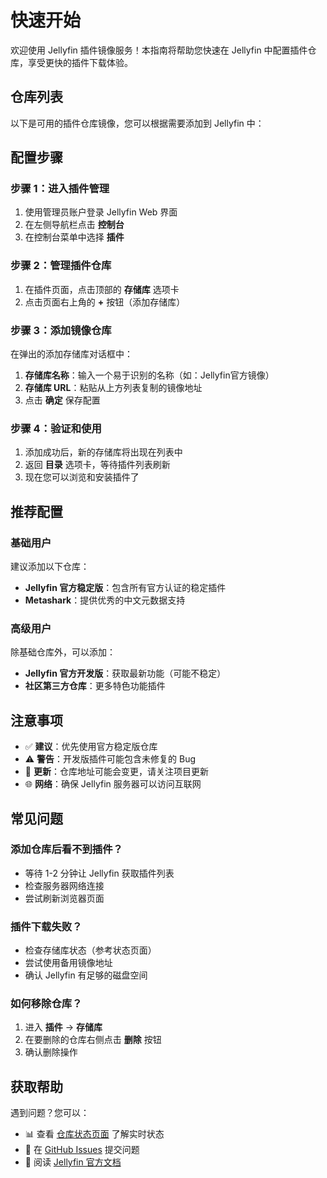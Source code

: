 # 快速开始

欢迎使用 Jellyfin 插件镜像服务！本指南将帮助您快速在 Jellyfin 中配置插件仓库，享受更快的插件下载体验。

## 仓库列表

以下是可用的插件仓库镜像，您可以根据需要添加到 Jellyfin 中：

<RepoItem
  name="Jellyfin"
  originalUrl="https://repo.jellyfin.org/files/plugin/manifest.json"
  repositoryUrl="https://jellyfin-mirror.oss-cn-wuhan-lr.aliyuncs.com/plugins/Jellyfin/manifest.json"
  timestamp="2025-08-26T04:24:32.032Z"
  status="success"
  :successRate="97"
  versionUrls="{}"
/>
<RepoItem
  name="Jellyfin Unstable"
  originalUrl="https://repo.jellyfin.org/files/plugin-unstable/manifest.json"
  repositoryUrl="https://jellyfin-mirror.oss-cn-wuhan-lr.aliyuncs.com/plugins/Jellyfin_Unstable/manifest.json"
  timestamp="2025-08-26T04:24:32.053Z"
  status="success"
  :successRate="98"
  versionUrls="{}"
/>
<RepoItem
  name="Ani-Sync Repo"
  originalUrl="https://raw.githubusercontent.com/vosmiic/jellyfin-ani-sync/master/manifest.json"
  repositoryUrl="https://jellyfin-mirror.oss-cn-wuhan-lr.aliyuncs.com/plugins/AniSync_Repo/manifest.json"
  timestamp="2025-08-26T04:24:32.055Z"
  status="success"
  :successRate="100"
  versionUrls="{}"
/>
<RepoItem
  name="dkanada's Repo"
  originalUrl="https://raw.githubusercontent.com/dkanada/jellyfin-plugin-intros/master/manifest.json"
  repositoryUrl="https://jellyfin-mirror.oss-cn-wuhan-lr.aliyuncs.com/plugins/dkanadas_Repo/manifest.json"
  timestamp="2025-08-26T04:24:32.057Z"
  status="success"
  :successRate="100"
  versionUrls="{}"
/>
<RepoItem
  name="ShokoAnime's Repo"
  originalUrl="https://raw.githubusercontent.com/ShokoAnime/Shokofin/metadata/stable/manifest.json"
  repositoryUrl="https://jellyfin-mirror.oss-cn-wuhan-lr.aliyuncs.com/plugins/ShokoAnimes_Repo/manifest.json"
  timestamp="2025-08-26T04:24:32.061Z"
  status="success"
  :successRate="100"
  versionUrls="{}"
/>
<RepoItem
  name="TubeArchivist's Repo"
  originalUrl="https://raw.githubusercontent.com/tubearchivist/tubearchivist-jf-plugin/master/manifest.json"
  repositoryUrl="https://jellyfin-mirror.oss-cn-wuhan-lr.aliyuncs.com/plugins/TubeArchivists_Repo/manifest.json"
  timestamp="2025-08-26T04:24:32.063Z"
  status="success"
  :successRate="100"
  versionUrls="{}"
/>
<RepoItem
  name="IntroSkipper's Repo"
  originalUrl="https://manifest.intro-skipper.org/manifest.json"
  repositoryUrl="https://jellyfin-mirror.oss-cn-wuhan-lr.aliyuncs.com/plugins/IntroSkippers_Repo/manifest-10.11.json"
  timestamp="2025-08-26T04:24:32.063Z"
  status="success"
  :successRate="95"
  versionUrls="{&quot;10.10.7&quot;:{&quot;translated&quot;:&quot;https://jellyfin-mirror.oss-cn-wuhan-lr.aliyuncs.com/plugins/IntroSkippers_Repo/manifest-10.10.7.json&quot;,&quot;original&quot;:&quot;https://jellyfin-mirror.oss-cn-wuhan-lr.aliyuncs.com/plugins/IntroSkippers_Repo/manifest-original-10.10.7.json&quot;,&quot;title&quot;:&quot;最新版本 (Jellyfin 10.10.7)&quot;,&quot;description&quot;:&quot;适用于 Jellyfin 10.10.7 的 IntroSkipper 插件&quot;},&quot;10.11&quot;:{&quot;translated&quot;:&quot;https://jellyfin-mirror.oss-cn-wuhan-lr.aliyuncs.com/plugins/IntroSkippers_Repo/manifest-10.11.json&quot;,&quot;original&quot;:&quot;https://jellyfin-mirror.oss-cn-wuhan-lr.aliyuncs.com/plugins/IntroSkippers_Repo/manifest-original-10.11.json&quot;,&quot;title&quot;:&quot;预览版本 (Jellyfin 10.11+)&quot;,&quot;description&quot;:&quot;适用于 Jellyfin 10.11+ 的 IntroSkipper 插件，包含性能优化和新功能&quot;}}"
/>
<RepoItem
  name="9p4's Single-Sign-On (SSO) Repo"
  originalUrl="https://raw.githubusercontent.com/9p4/jellyfin-plugin-sso/manifest-release/manifest.json"
  repositoryUrl="https://jellyfin-mirror.oss-cn-wuhan-lr.aliyuncs.com/plugins/9p4s_SingleSignOn_SSO_Repo/manifest.json"
  timestamp="2025-08-26T04:24:32.054Z"
  status="success"
  :successRate="100"
  versionUrls="{}"
/>
<RepoItem
  name="danieladov's Repo"
  originalUrl="https://raw.githubusercontent.com/danieladov/JellyfinPluginManifest/master/manifest.json"
  repositoryUrl="https://jellyfin-mirror.oss-cn-wuhan-lr.aliyuncs.com/plugins/danieladovs_Repo/manifest.json"
  timestamp="2025-08-26T04:24:32.056Z"
  status="success"
  :successRate="100"
  versionUrls="{}"
/>
<RepoItem
  name="k-matti's Repo"
  originalUrl="https://raw.githubusercontent.com/k-matti/jellyfin-plugin-repository/master/manifest.json"
  repositoryUrl="https://jellyfin-mirror.oss-cn-wuhan-lr.aliyuncs.com/plugins/kmattis_Repo/manifest.json"
  timestamp="2025-08-26T04:24:32.058Z"
  status="success"
  :successRate="100"
  versionUrls="{}"
/>
<RepoItem
  name="LinFor's Repo"
  originalUrl="https://raw.githubusercontent.com/LinFor/jellyfin-plugin-kinopoisk/master/dist/manifest.json"
  repositoryUrl="https://jellyfin-mirror.oss-cn-wuhan-lr.aliyuncs.com/plugins/LinFors_Repo/manifest.json"
  timestamp="2025-08-26T04:24:32.059Z"
  status="success"
  :successRate="100"
  versionUrls="{}"
/>
<RepoItem
  name="LizardByte's Repo"
  originalUrl="https://app.lizardbyte.dev/jellyfin-plugin-repo/manifest.json"
  repositoryUrl="https://jellyfin-mirror.oss-cn-wuhan-lr.aliyuncs.com/plugins/LizardBytes_Repo/manifest.json"
  timestamp="2025-08-26T04:24:32.060Z"
  status="success"
  :successRate="100"
  versionUrls="{}"
/>
<RepoItem
  name="Metashark' Repo"
  originalUrl="https://github.com/cxfksword/jellyfin-plugin-metashark/releases/download/manifest/manifest_cn.json"
  repositoryUrl="https://jellyfin-mirror.oss-cn-wuhan-lr.aliyuncs.com/plugins/Metashark_Repo/manifest.json"
  timestamp="2025-08-26T04:24:32.064Z"
  status="success"
  :successRate="100"
  versionUrls="{}"
/>
<RepoItem
  name="AudioMuse-AI's Repo"
  originalUrl="https://raw.githubusercontent.com/neptunehub/audiomuse-ai-plugin/master/manifest.json"
  repositoryUrl="https://jellyfin-mirror.oss-cn-wuhan-lr.aliyuncs.com/plugins/AudioMuseAIs_Repo/manifest.json"
  timestamp="2025-08-26T04:24:32.065Z"
  status="success"
  :successRate="100"
  versionUrls="{}"
/>

<script setup>
import RepoItem from './.vitepress/components/RepoItem.vue'
</script>


## 配置步骤

### 步骤 1：进入插件管理

1. 使用管理员账户登录 Jellyfin Web 界面
2. 在左侧导航栏点击 **控制台**
3. 在控制台菜单中选择 **插件**

### 步骤 2：管理插件仓库

1. 在插件页面，点击顶部的 **存储库** 选项卡
2. 点击页面右上角的 **+** 按钮（添加存储库）

### 步骤 3：添加镜像仓库

在弹出的添加存储库对话框中：

1. **存储库名称**：输入一个易于识别的名称（如：Jellyfin官方镜像）
2. **存储库 URL**：粘贴从上方列表复制的镜像地址
3. 点击 **确定** 保存配置

### 步骤 4：验证和使用

1. 添加成功后，新的存储库将出现在列表中
2. 返回 **目录** 选项卡，等待插件列表刷新
3. 现在您可以浏览和安装插件了

## 推荐配置

### 基础用户
建议添加以下仓库：
- **Jellyfin 官方稳定版**：包含所有官方认证的稳定插件
- **Metashark**：提供优秀的中文元数据支持

### 高级用户
除基础仓库外，可以添加：
- **Jellyfin 官方开发版**：获取最新功能（可能不稳定）
- **社区第三方仓库**：更多特色功能插件

## 注意事项

- ✅ **建议**：优先使用官方稳定版仓库
- ⚠️ **警告**：开发版插件可能包含未修复的 Bug
- 🔄 **更新**：仓库地址可能会变更，请关注项目更新
- 🌐 **网络**：确保 Jellyfin 服务器可以访问互联网

## 常见问题

### 添加仓库后看不到插件？
- 等待 1-2 分钟让 Jellyfin 获取插件列表
- 检查服务器网络连接
- 尝试刷新浏览器页面

### 插件下载失败？
- 检查存储库状态（参考状态页面）
- 尝试使用备用镜像地址
- 确认 Jellyfin 有足够的磁盘空间

### 如何移除仓库？
1. 进入 **插件** → **存储库**
2. 在要删除的仓库右侧点击 **删除** 按钮
3. 确认删除操作

## 获取帮助

遇到问题？您可以：
- 📊 查看 [仓库状态页面](https://jellyfin-cn.eeymoo.com/status.html) 了解实时状态
- 🐛 在 [GitHub Issues](https://github.com/Eeymoo/sync-jellyfin-plugins/issues) 提交问题
- 📖 阅读 [Jellyfin 官方文档](https://jellyfin.org/docs/)